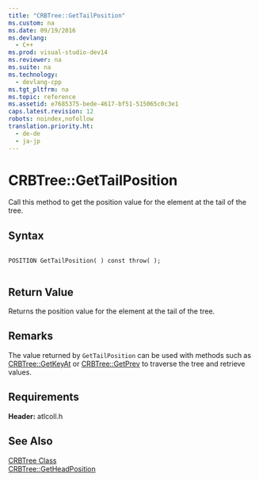 ```yaml
---
title: "CRBTree::GetTailPosition"
ms.custom: na
ms.date: 09/19/2016
ms.devlang: 
  - C++
ms.prod: visual-studio-dev14
ms.reviewer: na
ms.suite: na
ms.technology: 
  - devlang-cpp
ms.tgt_pltfrm: na
ms.topic: reference
ms.assetid: e7685375-bede-4617-bf51-515065c0c3e1
caps.latest.revision: 12
robots: noindex,nofollow
translation.priority.ht: 
  - de-de
  - ja-jp
---
```

# CRBTree::GetTailPosition
Call this method to get the position value for the element at the tail of the tree.  
  
## Syntax  
  
```  
  
POSITION GetTailPosition( ) const throw( );  
  
```  
  
## Return Value  
 Returns the position value for the element at the tail of the tree.  
  
## Remarks  
 The value returned by `GetTailPosition` can be used with methods such as [CRBTree::GetKeyAt](../vs140/CRBTree--GetKeyAt.md) or [CRBTree::GetPrev](../vs140/CRBTree--GetPrev.md) to traverse the tree and retrieve values.  
  
## Requirements  
 **Header:** atlcoll.h  
  
## See Also  
 [CRBTree Class](../vs140/CRBTree-Class.md)   
 [CRBTree::GetHeadPosition](../vs140/CRBTree--GetHeadPosition.md)